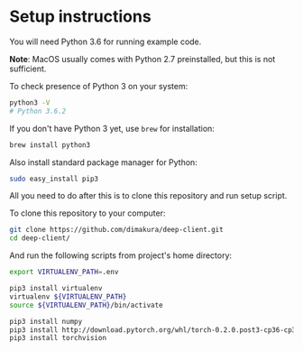 # Setup instructions

You will need Python 3.6 for running example code.

**Note**: MacOS usually comes with Python 2.7 preinstalled, but this is not sufficient.

To check presence of Python 3 on your system:

```sh
python3 -V
# Python 3.6.2
```

If you don't have Python 3 yet, use `brew` for installation:

```sh
brew install python3
```

Also install standard package manager for Python:

```sh
sudo easy_install pip3
```

All you need to do after this is to clone this repository and run setup script.

To clone this repository to your computer:

```sh
git clone https://github.com/dimakura/deep-client.git
cd deep-client/
```

And run the following scripts from project's home directory:

```sh
export VIRTUALENV_PATH=.env

pip3 install virtualenv
virtualenv ${VIRTUALENV_PATH}
source ${VIRTUALENV_PATH}/bin/activate

pip3 install numpy
pip3 install http://download.pytorch.org/whl/torch-0.2.0.post3-cp36-cp36m-macosx_10_7_x86_64.whl
pip3 install torchvision
```
